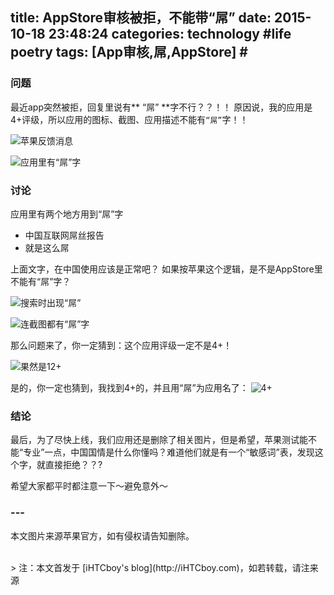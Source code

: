 title: AppStore审核被拒，不能带“屌”
date: 2015-10-18 23:48:24
categories: technology #life poetry
tags: [App审核,屌,AppStore]  # <!--more-->
---

### 问题
最近app突然被拒，回复里说有** “屌” **字不行？？！！ 
原因说，我的应用是4+评级，所以应用的图标、截图、应用描述不能有`` “屌” ``字！！

<!--more-->

![苹果反馈消息](http://7xliwf.com1.z0.glb.clouddn.com/ihtc.cc屏幕快照%202015-09-28%2009.09.55.png)

![应用里有“屌”字](http://7xliwf.com1.z0.glb.clouddn.com/ihtc.cctemp..ujjsutgn.png)

### 讨论
应用里有两个地方用到“屌”字

- 中国互联网屌丝报告
- 就是这么屌

上面文字，在中国使用应该是正常吧？
如果按苹果这个逻辑，是不是AppStore里不能有“屌”字？

![搜索时出现“屌”](http://7xliwf.com1.z0.glb.clouddn.com/ihtc.ccIMG_3016.PNG)

![连截图都有“屌”字](http://7xliwf.com1.z0.glb.clouddn.com/ihtc.ccIMG_3017.PNG)

那么问题来了，你一定猜到：这个应用评级一定不是4+！

![果然是12+](http://7xliwf.com1.z0.glb.clouddn.com/ihtc.ccIMG_3019.PNG)


是的，你一定也猜到，我找到4+的，并且用“屌”为应用名了：
![4+](http://7xliwf.com1.z0.glb.clouddn.com/ihtc.ccIMG_3018.PNG)


### 结论
最后，为了尽快上线，我们应用还是删除了相关图片，但是希望，苹果测试能不能“专业”一点，中国国情是什么你懂吗？难道他们就是有一个“敏感词”表，发现这个字，就直接拒绝？？?

希望大家都平时都注意一下～避免意外～




### ---
本文图片来源苹果官方，如有侵权请告知删除。



<br>
> 注：本文首发于 [iHTCboy's blog](http://iHTCboy.com)，如若转载，请注来源

